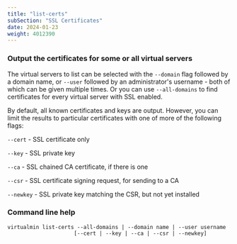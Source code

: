 ```yaml
---
title: "list-certs"
subSection: "SSL Certificates"
date: 2024-01-23
weight: 4012390
---
```


### Output the certificates for some or all virtual servers

The virtual servers to list can be selected with the `--domain` flag followed by a domain name, or `--user` followed by an administrator's username - both of which can be given multiple times. Or you can use `--all-domains` to find certificates for every virtual server with SSL enabled.

By default, all known certificates and keys are output. However, you can limit the results to particular certificates with one of more of the following flags:

`--cert` - SSL certificate only

`--key` - SSL private key

`--ca` - SSL chained CA certificate, if there is one

`--csr` - SSL certificate signing request, for sending to a CA

`--newkey` - SSL private key matching the CSR, but not yet installed

 
### Command line help

```text
virtualmin list-certs --all-domains | --domain name | --user username
                     [--cert | --key | --ca | --csr | --newkey]

```
